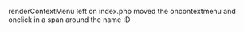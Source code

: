 renderContextMenu left on index.php
moved the oncontextmenu and onclick in a span around the name :D
